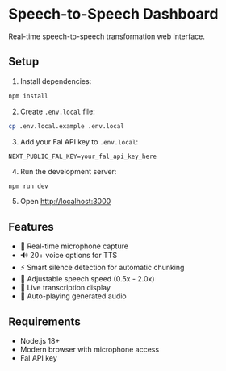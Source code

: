 # Speech-to-Speech Dashboard

Real-time speech-to-speech transformation web interface.

## Setup

1. Install dependencies:
```bash
npm install
```

2. Create `.env.local` file:
```bash
cp .env.local.example .env.local
```

3. Add your Fal API key to `.env.local`:
```
NEXT_PUBLIC_FAL_KEY=your_fal_api_key_here
```

4. Run the development server:
```bash
npm run dev
```

5. Open [http://localhost:3000](http://localhost:3000)

## Features

- 🎤 Real-time microphone capture
- 🔊 20+ voice options for TTS
- ⚡ Smart silence detection for automatic chunking
- 🎯 Adjustable speech speed (0.5x - 2.0x)
- 📝 Live transcription display
- 🎵 Auto-playing generated audio

## Requirements

- Node.js 18+
- Modern browser with microphone access
- Fal API key
